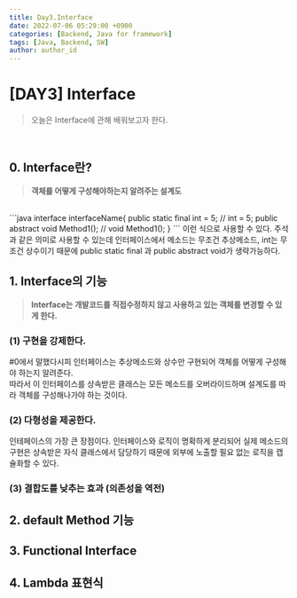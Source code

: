 ```yaml
---
title: Day3.Interface
date: 2022-07-06 05:29:00 +0900
categories: [Backend, Java for framework]
tags: [Java, Backend, SW] 
author: author_id 
---
```


# [DAY3] Interface
> 오늘은 Interface에 관해 배워보고자 한다.
<br>

## 0. Interface란?
> **객체를 어떻게 구성해야하는지 알려주는 설계도**

<br>
```java
interface interfaceName{
    public static final int = 5;    
    // int = 5;
    public abstract void Method1(); 
    // void Method1();
}
```
이런 식으로 사용할 수 있다.  
주석과 같은 의미로 사용할 수 있는데 인터페이스에서 메소드는 무조건 추상메소드, int는 무조건 상수이기 때문에 public static final 과 public abstract void가 생략가능하다.

## 1. Interface의 기능
> **Interface는 개발코드를 직접수정하지 않고 사용하고 있는 객체를 변경할 수 있게 한다.**

### (1) 구현을 강제한다.
#0에서 말했다시피 인터페이스는 추상메소드와 상수만 구현되어 객체를 어떻게 구성해야 하는지 알려준다.   
따라서 이 인터페이스를 상속받은 클래스는 모든 메소드를 오버라이드하며 설계도를 따라 객체를 구성해나가야 하는 것이다. 
<br>

### (2) 다형성을 제공한다.
인테페이스의 가장 큰 장점이다. 인터페이스와 로직이 명확하게 분리되어 실제 메소드의 구현은 상속받은 자식 클래스에서 담당하기 때문에 외부에 노출할 필요 없는 로직을 캡슐화할 수 있다.
<br>

### (3) 결합도를 낮추는 효과 (의존성을 역전)
<!--
이 말이 가장 어려웠다. Dependency Injection, Dependency Inversion등의 용어가 나오는데 머리가 아팠다.
<br>
우선 **Dependency Injection** 부터 알아보자.
<br>
---

#### Dependency Injection (DI) : 의존관계 주입

수업때 했던 예로 로그인이 있다. 우리는 kakao로 로그인할때와 naver로 로그인할때에 따라 아이디와 비밀번호가 달라진다. 뭘로 로그인하느냐에 따라 로그인방법이 달라지는 것이다.   
이는 ***"user가 로그인종류에 의존한다"*** 라고 말할 수 있다.  
코드로 표현하면 다음과 같다.
```java
class User{
    private login Login;

    public User(){
        login = new Login;
    }
}
```
---

위의 코드는 단순히 login에만 의존하게 된다. 하지만 naver, kakao등 다양한 로그인을 의존받을 수 있게 하기위해 ***"인터페이스 추상화"***가 필요한 것이다.  
이 과정을 거치게 되면 인터페이스를 통해 더 다양한 의존 관계를 맺을 수 있고, 실제 구현 클래스와는 관계가 느슨해져 결합도가 낮아지게 된다.

---

그래서 결론적으로 **DI**란 

-->




## 2. default Method 기능
## 3. Functional Interface
## 4. Lambda 표현식
